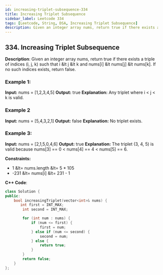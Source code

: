 ```yaml
---
id: increasing-triplet-subsequence-334
title: Increasing Triplet Subsequence
sidebar_label: Leetcode 334
tags: [Leetcode, String, DSA, Increasing Triplet Subsequence]
description: Given an integer array nums, return true if there exists a triple of indices exists else return false.
---
```


## 334. Increasing Triplet Subsequence
**Description**: 
Given an integer array nums, return true if there exists a triple of indices (i, j, k) such that i &lt j &lt k and nums[i] &lt nums[j] &lt nums[k]. If no such indices exists, return false.

### Example 1:

**Input:** nums = [1,2,3,4,5]
**Output:** true
**Explanation:** Any triplet where i < j < k is valid.
### Example 2

**Input:** nums = [5,4,3,2,1]
**Output:** false
**Explanation:** No triplet exists.
### Example 3:

**Input:** nums = [2,1,5,0,4,6]
**Output:** true
**Explanation:** The triplet (3, 4, 5) is valid because nums[3] == 0 < nums[4] == 4 < nums[5] == 6.
 
**Constraints:**

- 1 &lt= nums.length &lt= 5 * 105
- -231 &lt= nums[i] &lt= 231 - 1
 
**C++ Code**:
```cpp
class Solution {
public:
    bool increasingTriplet(vector<int>& nums) {
       int first = INT_MAX;
        int second = INT_MAX;

        for (int num : nums) {
            if (num <= first) {
                first = num;
            } else if (num <= second) {
                second = num;
            } else {
                return true;
            }
        }
        return false; 
    }
};

```
